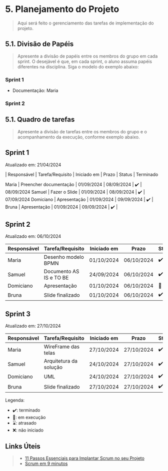 # 5. Planejamento do Projeto

> Aqui será feito o gerenciamento das tarefas de implementação do projeto.

## 5.1. Divisão de Papéis

> Apresente a divisão de papéis entre os membros do grupo em cada sprint. O desejável é que, em cada sprint, o aluno assuma papéis diferentes na disciplina. Siga o modelo do exemplo abaixo:

### Sprint 1
- Documentação: Maria
### Sprint 2


## 5.1. Quadro de tarefas

> Apresente a divisão de tarefas entre os membros do grupo e o acompanhamento da execução, conforme exemplo abaixo.

## Sprint 1

Atualizado em: 21/04/2024

| Responsável   | Tarefa/Requisito | Iniciado em    | Prazo      | Status | Terminado 

Maria | Preencher documentação | 01/09/2024 | 08/09/2024 | ✔️ | 08/09/2024
Samuel | Fazer o Slide | 01/09/2024 | 08/09/2024 | ✔️ | 07/09/2024
Domiciano | Apresentação | 01/09/2024 | 09/09/2024 | ✔️ |
Bruna | Apresentação | 01/09/2024 | 09/09/2024 | ✔️ |

## Sprint 2

Atualizado em: 06/10/2024

| Responsável   | Tarefa/Requisito                | Iniciado em  | Prazo      | Status | Terminado   |
|---------------|---------------------------------|--------------|------------|--------|-------------|
| Maria         | Desenho modelo BPMN             | 01/10/2024   | 06/10/2024   | ✔️      | 01/10/2024|
| Samuel        | Documento AS IS e TO BE         | 24/09/2024   | 06/10/2024 | ✔️      | 24/09/2024  |
| Domiciano     | Apresentação                    | 01/10/2024   | 06/10/2024 | 📝      | -           |
| Bruna         | Slide finalizado                | 01/10/2024   | 06/10/2024 | ✔️      | 06/10/2024  |


## Sprint 3

Atualizado em: 27/10/2024

| Responsável   | Tarefa/Requisito                | Iniciado em  | Prazo      | Status | Terminado   |
|---------------|---------------------------------|--------------|------------|--------|-------------|
| Maria         | WireFrame das telas             | 27/10/2024   | 27/10/2024   | ✔️    | 27/10/2024  |
| Samuel        | Arquitetura da solução          | 24/10/2024   | 27/10/2024 | ✔️      | 24/09/2024  |
| Domiciano     | UML                             | 24/10/2024   | 27/10/2024 | ✔️      | 27/10/2024  |
| Bruna         | Slide finalizado                | 27/10/2024   | 27/10/2024 | ✔️      | 27/10/2024  |

Legenda:
- ✔️: terminado
- 📝: em execução
- ⌛: atrasado
- ❌: não iniciado



## Links Úteis
> - [11 Passos Essenciais para Implantar Scrum no seu Projeto](https://mindmaster.com.br/scrum-11-passos/)
> - [Scrum em 9 minutos](https://www.youtube.com/watch?v=XfvQWnRgxG0)


